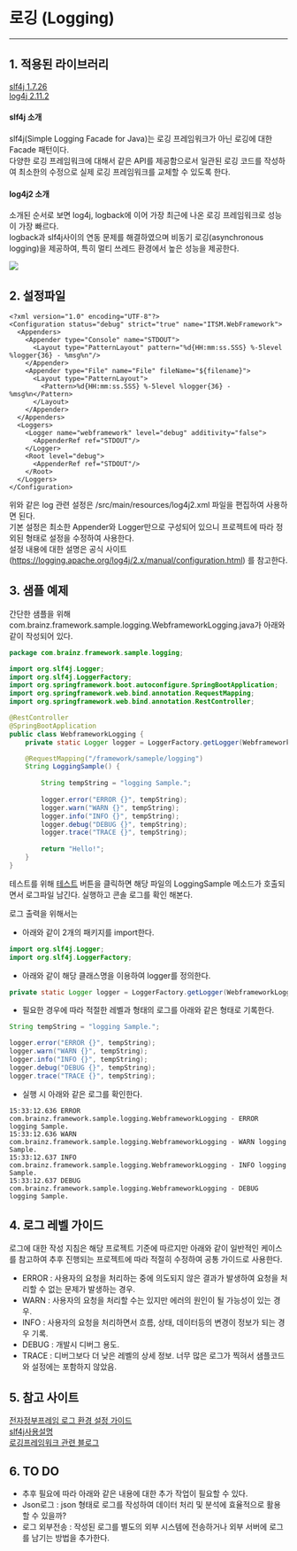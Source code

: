 # 로깅 (Logging)
---

## 1. 적용된 라이브러리

[slf4j 1.7.26](https://www.slf4j.org)  
[log4j 2.11.2](https://logging.apache.org/log4j/2.x)

#### slf4j 소개

slf4j(Simple Logging Facade for Java)는 로깅 프레임워크가 아닌 로깅에 대한 Facade 패턴이다.  
다양한 로깅 프레임워크에 대해서 같은 API를 제공함으로서 일관된 로깅 코드를 작성하여 최소한의 수정으로 실제 로깅 프레임워크를 교체할 수 있도록 한다.

#### log4j2 소개
소개된 순서로 보면 log4j, logback에 이어 가장 최근에 나온 로깅 프레임워크로 성능이 가장 빠르다.  
logback과 slf4j사이의 연동 문제를 해결하였으며 비동기 로깅(asynchronous logging)을 제공하여, 특히 멀티 쓰레드 환경에서 높은 성능을 제공한다.

<img src ="./media/async-throughput-comparison.png" />

## 2. 설정파일

```
<?xml version="1.0" encoding="UTF-8"?>
<Configuration status="debug" strict="true" name="ITSM.WebFramework">
  <Appenders>
    <Appender type="Console" name="STDOUT">
      <Layout type="PatternLayout" pattern="%d{HH:mm:ss.SSS} %-5level %logger{36} - %msg%n"/>
    </Appender>
    <Appender type="File" name="File" fileName="${filename}">
      <Layout type="PatternLayout">
        <Pattern>%d{HH:mm:ss.SSS} %-5level %logger{36} - %msg%n</Pattern>
      </Layout>
    </Appender>
  </Appenders>
  <Loggers>
    <Logger name="webframework" level="debug" additivity="false">
      <AppenderRef ref="STDOUT"/>
    </Logger>
    <Root level="debug">
      <AppenderRef ref="STDOUT"/>
    </Root>
  </Loggers>
</Configuration>
```
위와 같은 log 관련 설정은 /src/main/resources/log4j2.xml 파일을 편집하여 사용하면 된다.  
기본 설정은 최소한 Appender와 Logger만으로 구성되어 있으니 프로젝트에 따라 정외된 형태로 설정을 수정하여 사용한다.  
설정 내용에 대한 설명은 공식 사이트(https://logging.apache.org/log4j/2.x/manual/configuration.html) 를 참고한다.
        
## 3. 샘플 예제

간단한 샘플을 위해 com.brainz.framework.sample.logging.WebframeworkLogging.java가 아래와 같이 작성되어 있다.

```java
package com.brainz.framework.sample.logging;

import org.slf4j.Logger;
import org.slf4j.LoggerFactory;
import org.springframework.boot.autoconfigure.SpringBootApplication;
import org.springframework.web.bind.annotation.RequestMapping;
import org.springframework.web.bind.annotation.RestController;

@RestController
@SpringBootApplication
public class WebframeworkLogging {
    private static Logger logger = LoggerFactory.getLogger(WebframeworkLogging.class);

    @RequestMapping("/framework/sameple/logging")
    String LoggingSample() {
        
        String tempString = "logging Sample.";
        
        logger.error("ERROR {}", tempString);
        logger.warn("WARN {}", tempString);
        logger.info("INFO {}", tempString);
        logger.debug("DEBUG {}", tempString);
        logger.trace("TRACE {}", tempString);
        
        return "Hello!";
    }
}
```

테스트를 위해 <a href="../../../framework/sameple/logging" target="_blank">테스트</a> 버튼을 클릭하면 해당 파일의 LoggingSample 메소드가 호출되면서 로그파일 남긴다. 실행하고 콘솔 로그를 확인 해본다.


로그 출력을 위해서는 

- 아래와 같이 2개의 패키지를 import한다. 

```java
import org.slf4j.Logger;
import org.slf4j.LoggerFactory;
```
- 아래와 같이 해당 클래스명을 이용하여 logger를 정의한다.

```java
private static Logger logger = LoggerFactory.getLogger(WebframeworkLogging.class);
```

- 필요한 경우에 따라 적절한 레벨과 형태의 로그를 아래와 같은 형태로 기록한다.

```java
String tempString = "logging Sample.";

logger.error("ERROR {}", tempString);
logger.warn("WARN {}", tempString);
logger.info("INFO {}", tempString);
logger.debug("DEBUG {}", tempString);
logger.trace("TRACE {}", tempString);
```

- 실행 시 아래와 같은 로그를 확인한다.

```console
15:33:12.636 ERROR com.brainz.framework.sample.logging.WebframeworkLogging - ERROR logging Sample.
15:33:12.636 WARN  com.brainz.framework.sample.logging.WebframeworkLogging - WARN logging Sample.
15:33:12.637 INFO  com.brainz.framework.sample.logging.WebframeworkLogging - INFO logging Sample.
15:33:12.637 DEBUG com.brainz.framework.sample.logging.WebframeworkLogging - DEBUG logging Sample.
```

## 4. 로그 레벨 가이드

로그에 대한 작성 지침은 해당 프로젝트 기준에 따르지만 아래와 같이 일반적인 케이스를 참고하여 추후 진행되는 프로젝트에 따라 적절히 수정하여 공통 가이드로 사용한다.  
 
- ERROR : 사용자의 요청을 처리하는 중에 의도되지 않은 결과가 발생하여 요청을 처리할 수 없는 문제가 발생하는 경우.
- WARN : 사용자의 요청을 처리할 수는 있지만 에러의 원인이 될 가능성이 있는 경우.
- INFO : 사용자의 요청을 처리하면서 흐름, 상태, 데이터등의 변경이 정보가 되는 경우 기록.
- DEBUG : 개발시 디버그 용도.
- TRACE : 디버그보다 더 낮은 레벨의 상세 정보. 너무 많은 로그가 찍혀서 샘플코드와 설정에는 포함하지 않았음.

## 5. 참고 사이트

[전자정부프레임 로그 환경 설정 가이드](http://www.egovframe.go.kr/wiki/doku.php?id=egovframework:rte3:fdl:%EC%84%A4%EC%A0%95_%ED%8C%8C%EC%9D%BC%EC%9D%84_%EC%82%AC%EC%9A%A9%ED%95%98%EB%8A%94_%EB%B0%A9%EB%B2%95)  
[slf4j사용설명](https://gmlwjd9405.github.io/2019/01/04/logging-with-slf4j.html)  
[로깅프레임워크 관련 블로그](https://bcho.tistory.com/1312)

## 6. TO DO

- 추후 필요에 따라 아래와 같은 내용에 대한 추가 작업이 필요할 수 있다.
- Json로그 : json 형태로 로그를 작성하여 데이터 처리 및 분석에 효율적으로 활용할 수 있을까?
- 로그 외부전송 : 작성된 로그를 별도의 외부 시스템에 전송하거나 외부 서버에 로그를 남기는 방법을 추가한다.